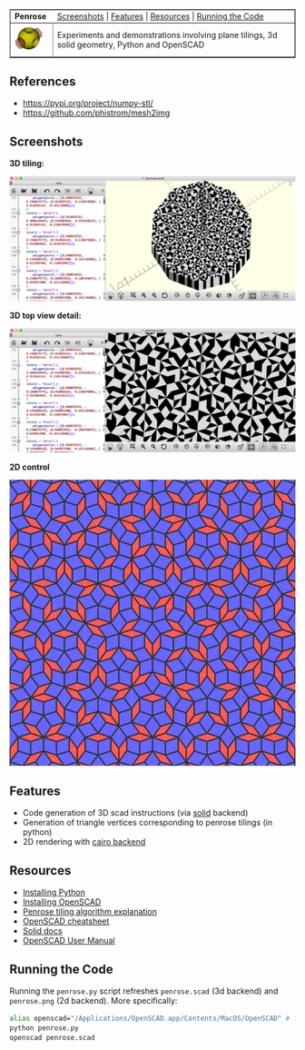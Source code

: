 <table border=1>
  <tr>
    <td colspan=2><strong>Penrose</strong>&nbsp;&nbsp;&nbsp;&nbsp;
    <a href=#Screenshots>Screenshots</a> |
    <a href=#Features>Features</a> |
    <a href=#Resources>Resources</a> |
    <a href=#RunningTheCode>Running the Code</a>
    </td>
  </tr>
  <tr>
    <td width=15%><img src=img/openscad.png style="width:50px"></td>
    <td>Experiments and demonstrations involving plane tilings, 3d solid geometry, Python and OpenSCAD</td>
  </tr>
</table>

<a name=References></a>
## References

* https://pypi.org/project/numpy-stl/
* https://github.com/phistrom/mesh2img

<a name=Screenshots></a>
## Screenshots

**3D tiling:**

<img src=img/screenshot2.png>

**3D top view detail:**

<img src=img/screenshot1.png>

**2D control**

<img src=img/cairo.png>

<a name=Features></a>
## Features

* Code generation of 3D scad instructions (via [solid](https://github.com/SolidCode/SolidPython) backend)
* Generation of triangle vertices corresponding to penrose tilings (in python)
* 2D rendering with [cairo backend](https://pypi.python.org/pypi/cairocffi)

<a name=Resources></a>
## Resources

* [Installing Python](https://www.python.org/downloads/)
* [Installing OpenSCAD](http://www.openscad.org/downloads.html)
* [Penrose tiling algorithm explanation](http://preshing.com/20110831/penrose-tiling-explained/)
* [OpenSCAD cheatsheet](http://www.openscad.org/cheatsheet/)
* [Solid docs](https://github.com/SolidCode/SolidPython)
* [OpenSCAD User Manual](https://en.wikibooks.org/wiki/OpenSCAD_User_Manual/The_OpenSCAD_Language)

<a name=RunningTheCode></a>
## Running the Code

Running the `penrose.py` script refreshes `penrose.scad` (3d backend) and `penrose.png` (2d backend).  More specifically:

```bash
alias openscad="/Applications/OpenSCAD.app/Contents/MacOS/OpenSCAD" # for osx
python penrose.py
openscad penrose.scad
```
